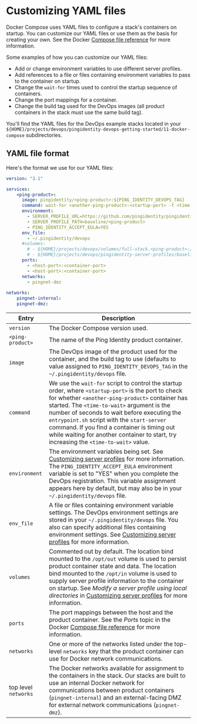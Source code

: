 # Customizing YAML files

Docker Compose uses YAML files to configure a stack's containers on startup. You can customize our YAML files or use them as the basis for creating your own. See the Docker [Compose file reference](https://docs.docker.com/compose/compose-file/) for more information.

Some examples of how you can customize our YAML files:

  * Add or change environment variables to use different server profiles.
  * Add references to a file or files containing environment variables to pass to the container on startup.
  * Change the `wait-for` times used to control the startup sequence of containers.
  * Change the port mappings for a container.
  * Change the build tag used for the DevOps images (all product containers in the stack must use the same build tag). 

You'll find the YAML files for the DevOps example stacks located in your `${HOME}/projects/devops/pingidentity-devops-getting-started/11-docker-compose` subdirectories.

## YAML file format

Here's the format we use for our YAML files:

```yaml
version: "3.1"

services:
    <ping-product>:
      image: pingidentity/<ping-product>:${PING_IDENTITY_DEVOPS_TAG}
      command: wait-for <another-ping-product>:<startup-port> -t <time-to-wait> -- entrypoint.sh start-server
      environment: 
        - SERVER_PROFILE_URL=https://github.com/pingidentity/pingidentity-server-profiles.git
        - SERVER_PROFILE_PATH=baseline/<ping-product>
        - PING_IDENTITY_ACCEPT_EULA=YES
      env_file:
        - ~/.pingidentity/devops
      #volumes:
        # - ${HOME}/projects/devops/volumes/full-stack.<ping-product>:/opt/out
        # - ${HOME}/projects/devops/pingidentity-server-profiles/baseline/<ping-product>:/opt/in
      ports:
        - <host-port>:<container-port>
        - <host-port>:<container-port>
      networks:
        - pingnet-dmz
            
networks:
    pingnet-internal:
    pingnet-dmz:
```

| Entry | Description |
| --- | --- |
| `version` | The Docker Compose version used. |
| `<ping-product>` | The name of the Ping Identity product container. |
| `image` | The DevOps image of the product used for the container, and the build tag to use (defaults to value assigned to `PING_IDENTITY_DEVOPS_TAG` in the `~/.pingidentity/devops` file. |
| `command` | We use the `wait-for` script to control the startup order, where `<startup-port>` is the port to check for whether `<another-ping-product>` container has started. The `<time-to-wait>` argument is the number of seconds to wait before executing the `entrypoint.sh` script with the `start-server` command. If you find a container is timing out while waiting for another container to start, try increasing the `<time-to-wait>` value. |
| `environment` | The environment variables being set. See [Customizing server profiles](profiles.md) for more information. The `PING_IDENTITY_ACCEPT_EULA` environment variable is set to "YES" when you complete the DevOps registration. This variable assignment appears here by default, but may also be in your `~/.pingidentity/devops` file. |
| `env_file` | A file or files containing environment variable settings. The DevOps environment settings are stored in your `~/.pingidentity/devops` file. You also can specify additional files containing environment settings. See [Customizing server profiles](profiles.md) for more information. |
| `volumes` | Commented out by default. The location bind mounted to the  `/opt/out` volume is used to persist product container state and data. The location bind mounted to the `/opt/in` volume is used to supply server profile information to the container on startup. See *Modify a server profile using local directories* in [Customizing server profiles](profiles.md) for more information. |
|`ports` | The port mappings between the host and the product container. See the *Ports* topic in the Docker [Compose file reference](https://docs.docker.com/compose/compose-file/) for more information. |
| `networks` | One or more of the networks listed under the top-level `networks` key that the product container can use for Docker network communications. |
| top level `networks` | The Docker networks available for assignment to the containers in the stack. Our stacks are built to use an internal Docker network for communications between product containers (`pingnet-internal`) and an external-facing DMZ for external network communications (`pingnet-dmz`). |


